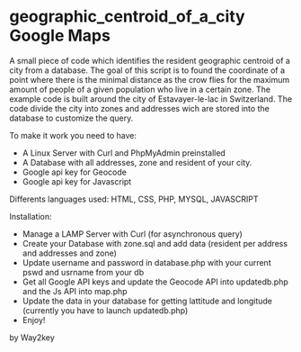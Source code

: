 # geographic_centroid_of_a_city Google Maps

A small piece of code which identifies the resident geographic centroid of a city from a database.
The goal of this script is to found the coordinate of a point where there is the minimal distance as the crow flies for the maximum amount of people of a given population who live in a certain zone. The example code is built around the city of Estavayer-le-lac in Switzerland. The code divide the city into zones and addresses wich are stored into the database to customize the query. 

To make it work you need to have:
- A Linux Server with Curl and PhpMyAdmin preinstalled
- A Database with all addresses, zone and resident of your city.
- Google api key for Geocode
- Google api key for Javascript

Differents languages used:
HTML, CSS, PHP, MYSQL, JAVASCRIPT

Installation:
- Manage a LAMP Server with Curl (for asynchronous query)
- Create your Database with zone.sql and add data (resident per address and addresses and zone)
- Update username and password in database.php with your current pswd and usrname from your db
- Get all Google API keys and update the Geocode API into updatedb.php and the Js API into map.php
- Update the data in your database for getting lattitude and longitude (currently you have to launch updatedb.php)
- Enjoy!

by Way2key
